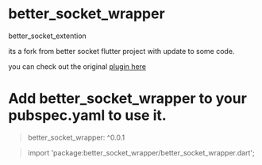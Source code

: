 # better_socket_wrapper


better_socket_extention


its a fork from better socket flutter project with update to some code.

you can check out the original [plugin here](https://github.com/ZClee128/better_socket)


# Add better_socket_wrapper to your pubspec.yaml to use it.

>better_socket_wrapper: ^0.0.1


>import 'package:better_socket_wrapper/better_socket_wrapper.dart';


